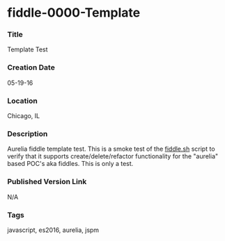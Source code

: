 fiddle-0000-Template
======

### Title

Template Test


### Creation Date

05-19-16


### Location

Chicago, IL


### Description

Aurelia fiddle template test.  This is a smoke test of the [fiddle.sh](../../scripts/fiddle.sh) script to verify that
it supports create/delete/refactor functionality for the "aurelia" based POC's aka fiddles.  This is only a test.


### Published Version Link

N/A


### Tags

javascript, es2016, aurelia, jspm
